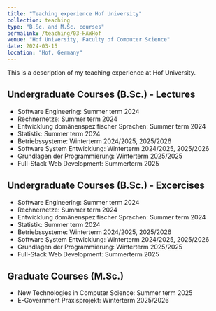 ```yaml
---
title: "Teaching experience Hof University"
collection: teaching
type: "B.Sc. and M.Sc. courses"
permalink: /teaching/03-HAWHof
venue: "Hof University, Faculty of Computer Science"
date: 2024-03-15
location: "Hof, Germany"
---
```


This is a description of my teaching experience at Hof University. 

Undergraduate Courses (B.Sc.) - Lectures
-----

- Software Engineering: Summer term 2024
- Rechnernetze: Summer term 2024
- Entwicklung domänenspezifischer Sprachen: Summer term 2024
- Statistik: Summer term 2024
- Betriebssysteme: Winterterm 2024/2025, 2025/2026
- Software System Entwicklung: Winterterm 2024/2025, 2025/2026
- Grundlagen der Programmierung: Winterterm 2025/2025
- Full-Stack Web Development: Summerterm 2025


Undergraduate Courses (B.Sc.) - Excercises
-----

- Software Engineering: Summer term 2024
- Rechnernetze: Summer term 2024
- Entwicklung domänenspezifischer Sprachen: Summer term 2024
- Statistik: Summer term 2024
- Betriebssysteme: Winterterm 2024/2025, 2025/2026
- Software System Entwicklung: Winterterm 2024/2025, 2025/2026
- Grundlagen der Programmierung: Winterterm 2025/2025
- Full-Stack Web Development: Summerterm 2025

Graduate Courses (M.Sc.) 
-----

- New Technologies in Computer Science: Summer term 2025
- E-Government Praxisprojekt: Winterterm 2025/2026